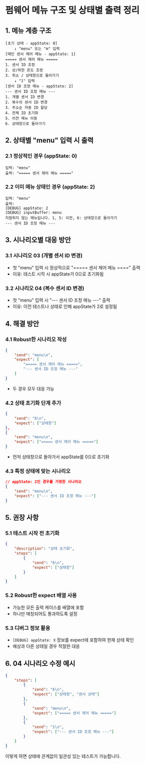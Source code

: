 # 펌웨어 메뉴 구조 및 상태별 출력 정리

## 1. 메뉴 계층 구조

```
[초기 상태 - appState: 0]
    ↓ "menu" 또는 "m" 입력
[메인 센서 제어 메뉴 - appState: 1]
===== 센서 제어 메뉴 =====
1. 센서 ID 조정
2. 상/하한 온도 조정
3. 취소 / 상태창으로 돌아가기
    ↓ "1" 입력
[센서 ID 조정 메뉴 - appState: 2]
--- 센서 ID 조정 메뉴 ---
1. 개별 센서 ID 변경
2. 복수의 센서 ID 변경
3. 주소순 자동 ID 할당
4. 전체 ID 초기화
5. 이전 메뉴 이동
6. 상태창으로 돌아가기
```

## 2. 상태별 "menu" 입력 시 출력

### 2.1 정상적인 경우 (appState: 0)
```
입력: "menu"
출력: "===== 센서 제어 메뉴 ====="
```

### 2.2 이미 메뉴 상태인 경우 (appState: 2)
```
입력: "menu" 
출력: 
[DEBUG] appState: 2
[DEBUG] inputBuffer: menu
지원하지 않는 메뉴입니다. 1, 5: 이전, 6: 상태창으로 돌아가기
--- 센서 ID 조정 메뉴 ---
```

## 3. 시나리오별 대응 방안

### 3.1 시나리오 03 (개별 센서 ID 변경)
- 첫 "menu" 입력 시 정상적으로 "===== 센서 제어 메뉴 ====" 출력
- 이유: 테스트 시작 시 appState가 0으로 초기화됨

### 3.2 시나리오 04 (복수 센서 ID 변경)
- 첫 "menu" 입력 시 "--- 센서 ID 조정 메뉴 ---" 출력
- 이유: 이전 테스트나 상태로 인해 appState가 2로 설정됨

## 4. 해결 방안

### 4.1 Robust한 시나리오 작성
```json
{
    "send": "menu\n",
    "expect": [
        "===== 센서 제어 메뉴 =====",
        "--- 센서 ID 조정 메뉴 ---"
    ]
}
```
- 두 경우 모두 대응 가능

### 4.2 상태 초기화 단계 추가
```json
{
    "send": "6\n",
    "expect": ["상태창"]
},
{
    "send": "menu\n", 
    "expect": ["===== 센서 제어 메뉴 ====="]
}
```
- 먼저 상태창으로 돌아가서 appState를 0으로 초기화

### 4.3 특정 상태에 맞는 시나리오
```json
// appState: 2인 경우를 가정한 시나리오
{
    "send": "menu\n",
    "expect": ["--- 센서 ID 조정 메뉴 ---"]
}
```

## 5. 권장 사항

### 5.1 테스트 시작 전 초기화
```json
{
    "description": "상태 초기화",
    "steps": [
        {
            "send": "6\n",
            "expect": ["상태창"]
        }
    ]
}
```

### 5.2 Robust한 expect 배열 사용
- 가능한 모든 출력 케이스를 배열에 포함
- 하나만 매칭되어도 통과하도록 설정

### 5.3 디버그 정보 활용
- `[DEBUG] appState: X` 정보를 expect에 포함하여 현재 상태 확인
- 예상과 다른 상태일 경우 적절한 대응

## 6. 04 시나리오 수정 예시

```json
{
    "steps": [
        {
            "send": "6\n",
            "expect": ["상태창", "센서 상태"]
        },
        {
            "send": "menu\n",
            "expect": ["===== 센서 제어 메뉴 ====="]
        },
        {
            "send": "1\n",
            "expect": ["--- 센서 ID 조정 메뉴 ---"]
        }
    ]
}
```

이렇게 하면 상태에 관계없이 일관성 있는 테스트가 가능합니다.
